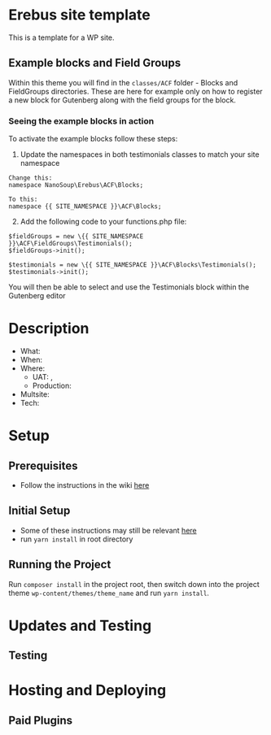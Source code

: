 # Erebus site template
This is a template for a WP site.

## Example blocks and Field Groups
Within this theme you will find in the ```classes/ACF``` folder - Blocks and FieldGroups directories.
These are here for example only on how to register a new block for Gutenberg along with the field groups for the block.

### Seeing the example blocks in action
To activate the example blocks follow these steps:

1. Update the namespaces in both testimonials classes to match your site namespace
```
Change this:
namespace NanoSoup\Erebus\ACF\Blocks;

To this:
namespace {{ SITE_NAMESPACE }}\ACF\Blocks;
```
2. Add the following code to your functions.php file:
```
$fieldGroups = new \{{ SITE_NAMESPACE }}\ACF\FieldGroups\Testimonials();
$fieldGroups->init();

$testimonials = new \{{ SITE_NAMESPACE }}\ACF\Blocks\Testimonials();
$testimonials->init();
```
You will then be able to select and use the Testimonials block within the Gutenberg editor

# Description

-   What:
-   When: 
-   Where:
    - UAT: [](), 
    - Production: []()
-   Multsite:
-   Tech:

# Setup

## Prerequisites

-   Follow the instructions in the wiki [here]([https://bitbucket.org/strawberrysoup/tj-digital/wiki/Computer%20setup)

## Initial Setup

-   Some of these instructions may still be relevant [here]([https://bitbucket.org/strawberrysoup/tj-digital/wiki/Project%20Setup)
-   run `yarn install` in root directory

## Running the Project

Run `composer install` in the project root, then switch down into the project theme `wp-content/themes/theme_name` and run `yarn install`.

# Updates and Testing

## Testing

# Hosting and Deploying

## Paid Plugins
